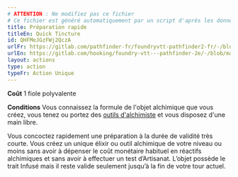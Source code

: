 ```yaml
---
# ATTENTION : Ne modifiez pas ce fichier
# Ce fichier est généré automatiquement par un script d'après les données du module Foundry VTT officiel et de sa traduction
title: Préparation rapide
titleEn: Quick Tincture
id: QHFMeJGzFWj2QczA
urlFr: https://gitlab.com/pathfinder-fr/foundryvtt-pathfinder2-fr/-/blob/master/data/actions/QHFMeJGzFWj2QczA.htm
urlEn: https://gitlab.com/hooking/foundry-vtt---pathfinder-2e/-/blob/master/packs/data/actions.db/quick-tincture.json
layout: actions
type: action
typeFr: Action Unique
---
```

**Coût** 1 fiole polyvalente

**Conditions** Vous connaissez la formule de l'objet alchimique que vous créez, vous tenez ou portez des [outils d'alchimiste](../équipements/outils-d-alchimiste.html) et vous disposez d'une main libre.

Vous concoctez rapidement une préparation à la durée de validité très courte. Vous créez un unique élixir ou outil alchimique de votre niveau ou moins sans avoir à dépenser le coût monétaire habituel en réactifs alchimiques et sans avoir à effectuer un test d’Artisanat. L’objet possède le trait Infusé mais il reste valide seulement jusqu’à la fin de votre tour actuel.
